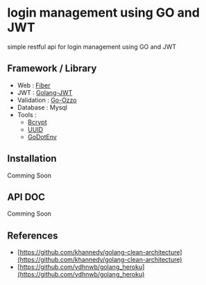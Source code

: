 # login management using GO and JWT

simple restful api for login management using GO and JWT

## Framework / Library

- Web : [Fiber](https://docs.gofiber.io/)
- JWT : [Golang-JWT](https://github.com/golang-jwt/jwt)
- Validation : [Go-Ozzo](https://github.com/go-ozzo/ozzo-validation)
- Database : Mysql
- Tools :
    - [Bcrypt](https://github.com/golang/crypto)
    - [UUID](https://pkg.go.dev/github.com/google/uuid)
    - [GoDotEnv](https://github.com/joho/godotenv)

## Installation

Comming Soon

## API DOC

Comming Soon

## References

- [https://github.com/khannedy/golang-clean-architecture](https://github.com/khannedy/golang-clean-architecture)
- [https://github.com/ydhnwb/golang_heroku](https://github.com/ydhnwb/golang_heroku)